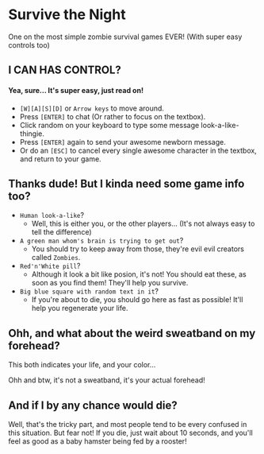 Survive the Night
===

One on the most simple zombie survival games EVER! (With super easy controls too)

## I CAN HAS CONTROL? ##

#### Yea, sure... It's super easy, just read on! ####

* `[W][A][S][D]` or `Arrow keys` to move around.
* Press `[ENTER]` to chat (Or rather to focus on the textbox).
* Click random on your keyboard to type some message look-a-like-thingie.
* Press `[ENTER]` again to send your awesome newborn message.
* Or do an `[ESC]` to cancel every single awesome character in the textbox, and return to your game.



## Thanks dude! But I kinda need some game info too? ##

* `Human look-a-like`?
	* Well, this is either you, or the other players... (It's not always easy to tell the difference)
* `A green man whom's brain is trying to get out`?
	* You should try to keep away from those, they're evil evil creators called `Zombies`.
* `Red'n'White pill`?
	* Although it look a bit like posion, it's not! You should eat these, as soon as you find them! They'll help you survive.
* `Big blue square with random text in it`?
	* If you're about to die, you should go here as fast as possible! It'll help you regenerate your life.



## Ohh, and what about the weird sweatband on my forehead? ##
This both indicates your life, and your color...

Ohh and btw, it's not a sweatband, it's your actual forehead!



## And if I by any chance would die? ##

Well, that's the tricky part, and most people tend to be every confused in this situation.
But fear not!
If you die, just wait about 10 seconds, and you'll feel as good as a baby hamster being fed by a rooster!